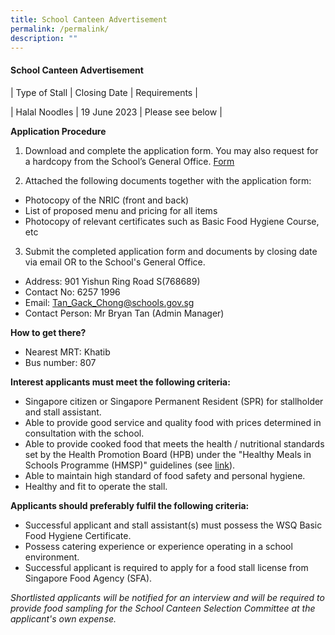 ```yaml
---
title: School Canteen Advertisement
permalink: /permalink/
description: ""
---
```

#### School Canteen Advertisement

       
| Type of Stall | Closing Date | Requirements |

| Halal Noodles | 19 June 2023 | Please see below |

**Application Procedure**

1. Download and complete the application form. You may also request for a hardcopy from the School’s General Office. [Form](/files/application%20%20form.pdf)

2. Attached the following documents together with the application form:
* Photocopy of the NRIC (front and back)
* List of proposed menu and pricing for all items
* Photocopy of relevant certificates such as Basic Food Hygiene Course, etc

3. Submit the completed application form and documents by closing date via email OR to the School's General Office.

* Address: 901 Yishun Ring Road S(768689)
* Contact No: 6257 1996
* Email: Tan_Gack_Chong@schools.gov.sg
* Contact Person: Mr Bryan Tan (Admin Manager)

**How to get there?**
* Nearest MRT: Khatib
* Bus number: 807

**Interest applicants must meet the following criteria:**
* Singapore citizen or Singapore Permanent Resident (SPR) for stallholder and stall assistant.
* Able to provide good service and quality food with prices determined in consultation with the school.
* Able to provide cooked food that meets the health / nutritional standards set by the Health Promotion Board (HPB) under the "Healthy Meals in Schools Programme (HMSP)" guidelines (see [link](https://www.hpb.gov.sg/schools/school-programmes/healthy-meals-in-schools-programme)).
* Able to maintain high standard of food safety and personal hygiene.
* Healthy and fit to operate the stall.


**Applicants should preferably fulfil the following criteria:**
* Successful applicant and stall assistant(s) must possess the WSQ Basic Food Hygiene Certificate.
* Possess catering experience or experience operating in a school environment.
* Successful applicant is required to apply for a food stall license from Singapore Food Agency (SFA). 


*Shortlisted applicants will be notified for an interview and will be required to provide food sampling for the School Canteen Selection Committee at the applicant's own expense.*